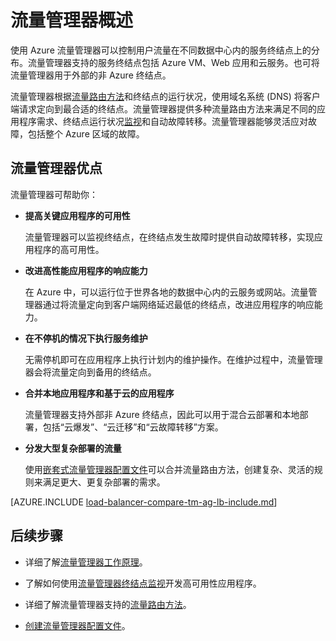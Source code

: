 <properties
    pageTitle="什么是流量管理器 | Azure"
    description="本文将有助于你了解什么是流量管理器，以及流量管理器是否是适合你应用程序的流量路由选择"
    services="traffic-manager"
    documentationCenter=""
    authors="sdwheeler"
    manager="carmonm"
    editor=""
/>  

<tags
    ms.service="traffic-manager"
    ms.devlang="na"
    ms.topic="article"
    ms.tgt_pltfrm="na"
    ms.workload="infrastructure-services"
    ms.date="10/11/2016"
    wacn.date=""
    ms.author="sewhee"
/>  


# 流量管理器概述

使用 Azure 流量管理器可以控制用户流量在不同数据中心内的服务终结点上的分布。流量管理器支持的服务终结点包括 Azure VM、Web 应用和云服务。也可将流量管理器用于外部的非 Azure 终结点。

流量管理器根据[流量路由方法](/documentation/articles/traffic-manager-routing-methods/)和终结点的运行状况，使用域名系统 (DNS) 将客户端请求定向到最合适的终结点。流量管理器提供多种流量路由方法来满足不同的应用程序需求、终结点运行状况[监视](/documentation/articles/traffic-manager-monitoring/)和自动故障转移。流量管理器能够灵活应对故障，包括整个 Azure 区域的故障。

## 流量管理器优点

流量管理器可帮助你：

- **提高关键应用程序的可用性**

    流量管理器可以监视终结点，在终结点发生故障时提供自动故障转移，实现应用程序的高可用性。

- **改进高性能应用程序的响应能力**

    在 Azure 中，可以运行位于世界各地的数据中心内的云服务或网站。流量管理器通过将流量定向到客户端网络延迟最低的终结点，改进应用程序的响应能力。

- **在不停机的情况下执行服务维护**

    无需停机即可在应用程序上执行计划内的维护操作。在维护过程中，流量管理器会将流量定向到备用的终结点。

- **合并本地应用程序和基于云的应用程序**

    流量管理器支持外部非 Azure 终结点，因此可以用于混合云部署和本地部署，包括“云爆发”、“云迁移”和“云故障转移”方案。

- **分发大型复杂部署的流量**

    使用[嵌套式流量管理器配置文件](/documentation/articles/traffic-manager-nested-profiles/)可以合并流量路由方法，创建复杂、灵活的规则来满足更大、更复杂部署的需求。

[AZURE.INCLUDE [load-balancer-compare-tm-ag-lb-include.md](../../includes/load-balancer-compare-tm-ag-lb-include.md)]

## 后续步骤

- 详细了解[流量管理器工作原理](/documentation/articles/traffic-manager-how-traffic-manager-works/)。

- 了解如何使用[流量管理器终结点监视](/documentation/articles/traffic-manager-monitoring/)开发高可用性应用程序。

- 详细了解流量管理器支持的[流量路由方法](/documentation/articles/traffic-manager-routing-methods/)。

- [创建流量管理器配置文件](/documentation/articles/traffic-manager-manage-profiles/)。

<!---HONumber=Mooncake_1031_2016-->